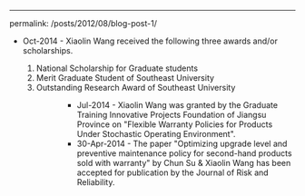 ---
permalink: /posts/2012/08/blog-post-1/
<ul>
  <li>Oct-2014 - Xiaolin Wang received the following three awards and/or scholarships. </li>
  <ol>
    <li>National Scholarship for Graduate students</li>
    <li>Merit Graduate Student of Southeast University</li>
    <li>Outstanding Research Award of Southeast University</li>
  <ol>
<ul>
  
<ul>
    <li>Jul-2014 - Xiaolin Wang was granted by the Graduate Training Innovative Projects Foundation of Jiangsu Province on "Flexible Warranty Policies for Products Under Stochastic Operating Environment". </li>
    <li>30-Apr-2014 - The paper "Optimizing upgrade level and preventive maintenance policy for second-hand products sold with warranty" by Chun Su & Xiaolin Wang has been accepted for publication by the Journal of Risk and Reliability.</li>
<ul>
